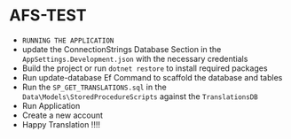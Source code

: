 # AFS-TEST
- `RUNNING THE APPLICATION`
- update the ConnectionStrings Database Section in the `AppSettings.Development.json` with the necessary credentials
- Build the project or run `dotnet restore` to install required packages
- Run update-database Ef Command to scaffold the database and tables
- Run the `SP_GET_TRANSLATIONS.sql` in the `Data\Models\StoredProcedureScripts` against the `TranslationsDB`
- Run Application 
- Create a new account
- Happy Translation !!!!


